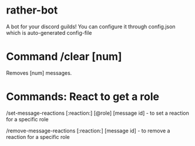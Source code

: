 # rather-bot
A bot for your discord guilds!
You can configure it through config.json which is auto-generated config-file
# Command /clear [num]
Removes [num] messages.
# Commands: React to get a role
/set-message-reactions [:reaction:] [@role] [message id] - to set a reaction for a specific role

/remove-message-reactions [:reaction:] [message id] - to remove a reaction for a specific role
